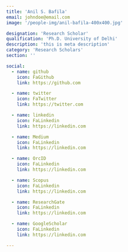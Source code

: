 ```yaml
---
title: 'Anil S. Bafila'
email: johndoe@email.com
image: '/people-img/anil-bafila-400x400.jpg'

designation: 'Research Scholar'
qualification: 'Ph.D. University of Delhi'
description: 'this is meta description'
category: 'Research Scholars'
section: ''

social:
  - name: github
    icon: FaGithub
    link: https://github.com

  - name: twitter
    icon: FaTwitter
    link: https://twitter.com

  - name: linkedin
    icon: FaLinkedin
    link: https://linkedin.com

  - name: Medium
    icon: FaLinkedin
    link: https://linkedin.com

  - name: OrcID
    icon: FaLinkedin
    link: https://linkedin.com

  - name: Scopus
    icon: FaLinkedin
    link: https://linkedin.com

  - name: ResearchGate
    icon: FaLinkedin
    link: https://linkedin.com

  - name: GoogleScholar
    icon: FaLinkedin
    link: https://linkedin.com

---
```

